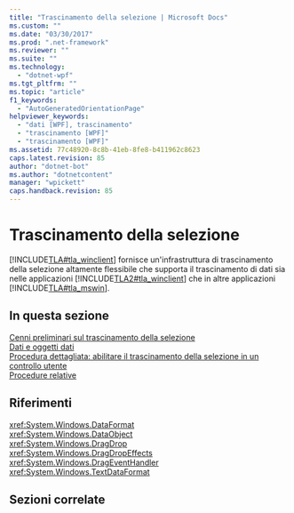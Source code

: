 ```yaml
---
title: "Trascinamento della selezione | Microsoft Docs"
ms.custom: ""
ms.date: "03/30/2017"
ms.prod: ".net-framework"
ms.reviewer: ""
ms.suite: ""
ms.technology: 
  - "dotnet-wpf"
ms.tgt_pltfrm: ""
ms.topic: "article"
f1_keywords: 
  - "AutoGeneratedOrientationPage"
helpviewer_keywords: 
  - "dati [WPF], trascinamento"
  - "trascinamento [WPF]"
  - "trascinamento [WPF]"
ms.assetid: 77c48920-8c8b-41eb-8fe8-b411962c8623
caps.latest.revision: 85
author: "dotnet-bot"
ms.author: "dotnetcontent"
manager: "wpickett"
caps.handback.revision: 85
---
```

# Trascinamento della selezione
[!INCLUDE[TLA#tla_winclient](../../../../includes/tlasharptla-winclient-md.md)] fornisce un'infrastruttura di trascinamento della selezione altamente flessibile che supporta il trascinamento di dati sia nelle applicazioni [!INCLUDE[TLA2#tla_winclient](../../../../includes/tla2sharptla-winclient-md.md)] che in altre applicazioni [!INCLUDE[TLA#tla_mswin](../../../../includes/tlasharptla-mswin-md.md)].  
  
## In questa sezione  
 [Cenni preliminari sul trascinamento della selezione](../../../../docs/framework/wpf/advanced/drag-and-drop-overview.md)  
 [Dati e oggetti dati](../../../../docs/framework/wpf/advanced/data-and-data-objects.md)  
 [Procedura dettagliata: abilitare il trascinamento della selezione in un controllo utente](../../../../docs/framework/wpf/advanced/walkthrough-enabling-drag-and-drop-on-a-user-control.md)  
 [Procedure relative](../../../../docs/framework/wpf/advanced/drag-and-drop-how-to-topics.md)  
  
## Riferimenti  
 <xref:System.Windows.DataFormat>  
 <xref:System.Windows.DataObject>  
 <xref:System.Windows.DragDrop>  
 <xref:System.Windows.DragDropEffects>  
 <xref:System.Windows.DragEventHandler>  
 <xref:System.Windows.TextDataFormat>  
  
## Sezioni correlate